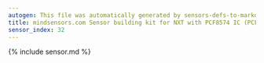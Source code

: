 ```yaml
---
autogen: This file was automatically generated by sensors-defs-to-markdown.py
title: mindsensors.com Sensor building kit for NXT with PCF8574 IC (PCF8574-Nx)
sensor_index: 32
---
```


{% include sensor.md %}
